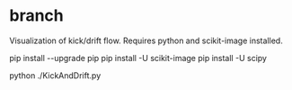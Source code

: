 # branch

Visualization of kick/drift flow.
Requires python and scikit-image installed.

pip install --upgrade pip
pip install -U scikit-image
pip install -U scipy

python ./KickAndDrift.py

